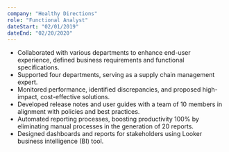 ```yaml
---
company: "Healthy Directions"
role: "Functional Analyst"
dateStart: "02/01/2019"
dateEnd: "02/20/2020"
---
```

- Collaborated with various departments to enhance end-user experience, defined business requirements and functional specifications.
- Supported four departments, serving as a supply chain management expert.
- Monitored performance, identified discrepancies, and proposed high-impact, cost-effective solutions.
- Developed release notes and user guides with a team of 10 members in alignment with policies and best practices.
- Automated reporting processes, boosting productivity 100% by eliminating manual processes in the generation of 20 reports.
- Designed dashboards and reports for stakeholders using Looker business intelligence (BI) tool.